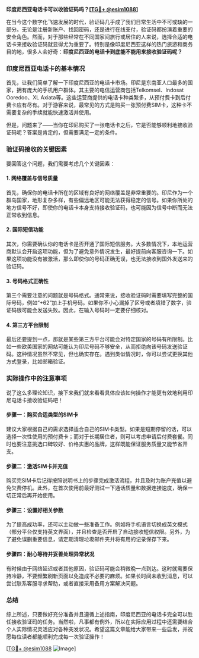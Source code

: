 **印度尼西亚电话卡可以收验证码吗？[[TG💪+ @esim1088](https://t.me/s/esim1088)]**

在当今这个数字化飞速发展的时代，验证码几乎成了我们日常生活中不可或缺的一部分。无论是注册新账户、找回密码，还是进行在线支付，验证码都扮演着重要的安全角色。然而，对于那些经常在不同国家间旅行或居住的人来说，选择合适的电话卡来接收验证码就显得尤为重要了。特别是像印度尼西亚这样的热门旅游和商务目的地，很多人会好奇：**印度尼西亚的电话卡到底能不能用来接收验证码呢？**

### 印度尼西亚电话卡的基本情况

首先，让我们简单了解一下印度尼西亚的电话卡市场。印尼是东南亚人口最多的国家，拥有庞大的手机用户群体。其主要的电信运营商包括Telkomsel、Indosat Ooredoo、XL Axiata等。这些运营商提供的电话卡种类繁多，从预付费卡到后付费卡应有尽有。对于游客来说，最常见的方式是购买一张预付费SIM卡，这种卡不需要复杂的手续就能快速激活并使用。

但是，问题来了——当你在印尼购买了一张电话卡之后，它是否能够顺利地接收验证码呢？答案是肯定的，但需要满足一定的条件。

### 验证码接收的关键因素

要回答这个问题，我们需要考虑几个关键因素：

#### 1. 网络覆盖与信号质量
首先，确保你的电话卡所在的区域有良好的网络覆盖是非常重要的。印尼作为一个群岛国家，地形复杂多样，有些偏远地区可能无法获得稳定的信号。如果你所处的地方信号不好，即使你的电话卡本身支持接收验证码，也可能因为信号中断而无法正常收到信息。

#### 2. 国际短信功能
其次，你需要确认你的电话卡是否开通了国际短信服务。大多数情况下，本地运营商默认会开启这项功能，但为了避免意外情况发生，最好提前向客服咨询一下。如果这项功能没有被激活，那么即使你的号码正确无误，也无法接收到国外发送来的验证码。

#### 3. 号码格式正确性
第三个需要注意的问题就是号码格式。通常来说，接收验证码时需要填写完整的国际号码，例如“+62”加上手机号码。如果你不小心漏掉了区号或者填错了数字，验证码很可能会发送失败。因此，在输入号码时一定要仔细核对。

#### 4. 第三方平台限制
最后还要提到一点，那就是某些第三方平台可能会对特定国家的号码有所限制。比如一些欧美国家的网站可能认为印尼号码不够安全，从而拒绝向该号码发送验证码。这种情况虽然不常见，但也确实存在。遇到类似情况时，你可以尝试更换其他方式登录，比如邮箱验证。

### 实际操作中的注意事项

说了这么多理论知识，接下来我们就来看看具体应该如何操作才能更有效地利用印尼电话卡接收验证码吧！

#### 步骤一：购买合适类型的SIM卡
建议大家根据自己的需求选择适合自己的SIM卡类型。如果是短期停留的话，可以选择一次性使用的预付费卡；而对于长期居住者，则可以考虑申请后付费套餐。同时也要注意挑选口碑较好、价格实惠的品牌，这样既能保证服务质量又能节省开支。

#### 步骤二：激活SIM卡并充值
购买完SIM卡后记得按照说明书上的步骤完成激活流程，并且及时为账户充值以避免欠费停机。此外，在首次使用前最好测试一下通话质量和数据连接速度，确保一切正常后再开始使用。

#### 步骤三：设置好相关参数
为了提高成功率，还可以主动做一些准备工作。例如将手机语言切换成英文模式（部分平台仅支持英文界面），并且检查是否开启了自动接收短信权限。另外，为了避免误删重要信息，请定期清理垃圾邮件夹并将有用的记录保存下来。

#### 步骤四：耐心等待并妥善处理异常状况
有时候由于网络延迟或者其他原因，验证码可能会稍微晚一点到达。这时就需要保持冷静，不要频繁刷新页面以免造成不必要的麻烦。如果长时间未收到消息，可以尝试联系客服寻求帮助，或者直接采用备用方案解决问题。

### 总结

综上所述，只要做好充分准备并且遵循上述指南，印度尼西亚的电话卡完全可以胜任接收验证码的任务。当然啦，凡事都有例外，所以在实际应用过程中还需要结合个人实际情况灵活应对各种突发状况。希望这篇文章能给大家带来一些启发，并祝愿每位读者都能顺利完成每一次验证操作！

[[TG💪+ @esim1088](https://t.me/s/esim1088) ![Image](https://i.postimg.cc/4NQfJmqS/Snipaste-2025-05-13-00-14-12.png)]